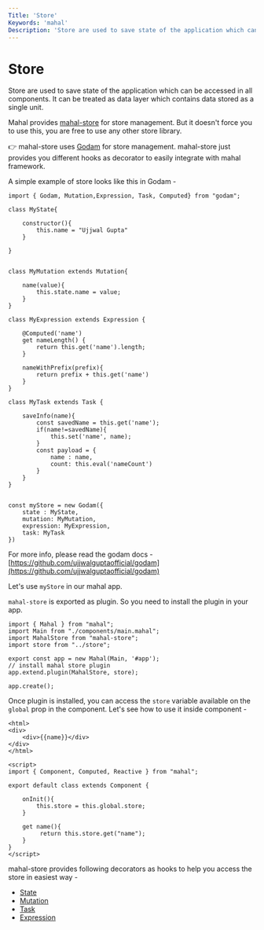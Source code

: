 ```yaml
---
Title: 'Store'
Keywords: 'mahal'
Description: 'Store are used to save state of the application which can be accessed in all components.'
---
```


# Store

Store are used to save state of the application which can be accessed in all components. It can be treated as data layer which contains data stored as a single unit.

Mahal provides [mahal-store](https://github.com/ujjwalguptaofficial/mahal-store) for store management. But it doesn't force you to use this, you are free to use any other store library.

👉 mahal-store uses [Godam](https://github.com/ujjwalguptaofficial/godam) for store management. mahal-store just provides you different hooks as decorator to easily integrate with mahal framework.

A simple example of store looks like this in Godam - 

```
import { Godam, Mutation,Expression, Task, Computed} from "godam";

class MyState{

    constructor(){
        this.name = "Ujjwal Gupta"
    }

}


class MyMutation extends Mutation{

    name(value){
        this.state.name = value;
    }
}

class MyExpression extends Expression {

    @Computed('name')
    get nameLength() {
        return this.get('name').length;
    }

    nameWithPrefix(prefix){
        return prefix + this.get('name')
    }
}

class MyTask extends Task {

    saveInfo(name){
        const savedName = this.get('name');
        if(name!=savedName){
            this.set('name', name);
        }
        const payload = {
            name : name,
            count: this.eval('nameCount')
        }
    }
}


const myStore = new Godam({
    state : MyState,
    mutation: MyMutation,
    expression: MyExpression,
    task: MyTask
})
```

For more info, please read the godam docs - [https://github.com/ujjwalguptaofficial/godam](https://github.com/ujjwalguptaofficial/godam)

Let's use `myStore` in our mahal app.

`mahal-store` is exported as plugin. So you need to install the plugin in your app.

```
import { Mahal } from "mahal";
import Main from "./components/main.mahal";
import MahalStore from "mahal-store";
import store from "../store";

export const app = new Mahal(Main, '#app');
// install mahal store plugin
app.extend.plugin(MahalStore, store);

app.create();
```

Once plugin is installed, you can access the `store` variable available on the `global` prop in the component. Let's see how to use it inside component - 

```
<html>
<div>
	<div>{{name}}</div>
</div>
</html>

<script>
import { Component, Computed, Reactive } from "mahal";

export default class extends Component {

    onInit(){
        this.store = this.global.store;
    }

    get name(){
         return this.store.get("name");
    }
}
</script>

```

mahal-store provides following decorators as hooks to help you access the store in easiest way - 

* [State](/doc/store/state)
* [Mutation](/doc/store/mutation)
* [Task](/doc/store/task)
* [Expression](/doc/store/expression)
